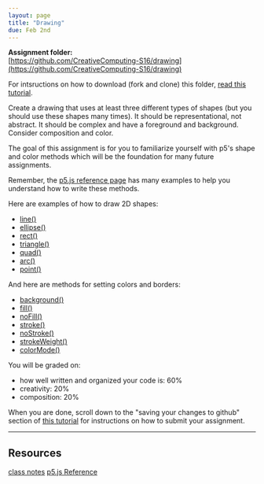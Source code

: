 ```yaml
---
layout: page
title: "Drawing"
due: Feb 2nd
---
```


**Assignment folder:**  
[https://github.com/CreativeComputing-S16/drawing](https://github.com/CreativeComputing-S16/drawing)

For intsructions on how to download (fork and clone) this folder, [read this tutorial](/cloning/).


Create a drawing that uses at least three different types of shapes (but you should use these shapes many times). It should be representational, not abstract. It should be complex and have a foreground and background. Consider composition and color.

The goal of this assignment is for you to familiarize yourself with p5's shape and color methods which will be the foundation for many future assignments.

Remember, the [p5.js reference page](http://p5js.org/reference/) has many examples to help you understand how to write these methods.

Here are examples of how to draw 2D shapes:

* [line()](http://p5js.org/reference/#/p5/line)
* [ellipse()](http://p5js.org/reference/#/p5/ellipse)
* [rect()](http://p5js.org/reference/#/p5/rect)
* [triangle()](http://p5js.org/reference/#/p5/triangle)
* [quad()](http://p5js.org/reference/#/p5/quad)
* [arc()](http://p5js.org/reference/#/p5/arc)
* [point()](http://p5js.org/reference/#/p5/point)

And here are methods for setting colors and borders:

* [background()](http://p5js.org/reference/#/p5/background)
* [fill()](http://p5js.org/reference/#/p5/fill)
* [noFill()](http://p5js.org/reference/#/p5/noFill)
* [stroke()](http://p5js.org/reference/#/p5/stroke)
* [noStroke()](http://p5js.org/reference/#/p5/noStroke)
* [strokeWeight()](http://p5js.org/reference/#/p5/strokeWeight)
* [colorMode()](http://p5js.org/reference/#/p5/colorMode)



You will be graded on:

* how well written and organized your code is: 60%
* creativity: 20%
* composition: 20%

When you are done, scroll down to the "saving your changes to github" section of [this tutorial](/cloning/) for instructions on how to submit your assignment.

<hr />
<h2>Resources</h2>
<a href="/2015/01/26/intro.html" class="btn btn-default">class notes</a>
<a href="http://p5js.org/reference/" class="btn btn-default"><i class="glyphicon glyphicon-new-window"></i> p5.js Reference</a>
